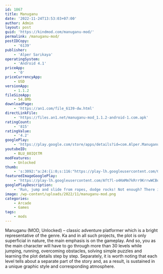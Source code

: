 ```yaml
---
id: 1867
title: Manuganu
date: '2022-11-24T13:53:03+07:00'
author: Admin
layout: post
guid: 'https://kindmod.com/manuganu-mod/'
permalink: /manuganu-mod/
postIDCopy:
    - '6139'
publisher:
    - 'Alper Sarıkaya'
operatingSystem:
    - 'Android 4.1'
priceApp:
    - '0'
priceCurrencyApp:
    - USD
versionApp:
    - 1.1.2
fileSizeApp:
    - 54.8Mb
downloadPage:
    - 'https://an1.com/file_6139-dw.html'
directLinkFile:
    - 'https://files.an1.net/manuganu-mod_1.1.2-android-1.com.apk'
ratingCount:
    - '815'
ratingValue:
    - '4.2'
googlePlay:
    - 'https://play.google.com/store/apps/details?id=com.Alper.Manuganu'
youtubeID:
    - BLU_80IQtTM
modFeatures:
    - Unlocked
thumb:
    - 's:3092:"a:24:{i:0;s:116:"https://play-lh.googleusercontent.com/GGTjh5jjXTlZBoDJnG7fSDq2oC_FZWgENTza1103U8djEA1GG5Y5dE10xiw8-uEfjTla=w526-h296";i:1;s:116:"https://play-lh.googleusercontent.com/_HnFtjOomwix2wDnjlsX5BBZSCmWNteptc-MpIbNP501Etd7upUy09OH3c545vB6pu4j=w526-h296";i:2;s:114:"https://play-lh.googleusercontent.com/I2jqMqau0S0g1LqTW02cwupw8FhVHBtVSagNAdOwhqoYWv6EebWxDCwOy_BjpZPUiA=w526-h296";i:3;s:115:"https://play-lh.googleusercontent.com/laQMu38UabXUowBDDrRu4SLC5d3tNYxlWzL_nkmtT0VD8FZHV-zFaUeky8qp8Gq07L0=w526-h296";i:4;s:115:"https://play-lh.googleusercontent.com/zRTtaqyF7Ndp2xkKiT2qblImmt7WL2S6iuv_tepKEEbCbqCMbEwGcICGfyOrQTCW8K0=w526-h296";i:5;s:115:"https://play-lh.googleusercontent.com/VfZvr5jMHzGjEQRgWx9BnbiZCcl4bOCBATzdzL33iSGLF5PnrNMO_OvSRbQ3wqLyTBo=w526-h296";i:6;s:116:"https://play-lh.googleusercontent.com/QJapil8qxKbDY67D0OYsX_87qy8G1_N9ED3QXSw7djjpB5zYtDel8VDTWJ4rKx_1NGDT=w526-h296";i:7;s:115:"https://play-lh.googleusercontent.com/VxfJ75jzbUCmbJM8SqYRHDjvOpAnd8aOErlUW5yjXOgGd6ZBk5Gytb9LnlU2v5bHPmU=w526-h296";i:8;s:115:"https://play-lh.googleusercontent.com/uxzS0Z5tAsg4chNHPMUtfCW_fg5siHA0yPRP-aCieRFTgowskCFmnNEw0ZT9kQqXnsI=w526-h296";i:9;s:116:"https://play-lh.googleusercontent.com/O5Y8JVPav2j0FHqfL2xyATT54f0iHU32yyy0CKvfG_0R6utcODy89fzAiSDqRMG7Lihj=w526-h296";i:10;s:114:"https://play-lh.googleusercontent.com/VyE_CfZPdRVJLDjRCHxHTwcbHEG02uDwHeNh4GmO5JfPBIntfSSHTIyxZmM6iWALeQ=w526-h296";i:11;s:115:"https://play-lh.googleusercontent.com/PtuO6CKXQWnGvmbZzH3Xg8yx6EjUjbUFaZToRhZR1OK6HY_Wt75ZD_Xzo35z0evrKRc=w526-h296";i:12;s:115:"https://play-lh.googleusercontent.com/7QoPSialh3ZD_24Fgk6MOe7ZDZk_YoXCYJEb7NOzAa--7DTp5x-STO94vXwnayulWso=w526-h296";i:13;s:115:"https://play-lh.googleusercontent.com/whh3SAUp6ymHoXR89-btRQvtlbnFiW2MzYfSG07hhjt40gfhK-1-nhO3nLRqGaK_WrU=w526-h296";i:14;s:115:"https://play-lh.googleusercontent.com/fkAS0ZWIh8nRODFtTxjHtBZvsk90gHrfDQ9OD7GsHLRFmnH8wtiR7HmTsJFXLRWnHP0=w526-h296";i:15;s:116:"https://play-lh.googleusercontent.com/TjPLF5j-L6HXA2OHvXg4WNSDpU00a3FQLeJ8WexwSlfjBxUcFMl0N7ALj5TIKRCtJMZS=w526-h296";i:16;s:114:"https://play-lh.googleusercontent.com/_QePXz7t-YgjlSQ4hCxGDFm8W7ZUjeEN0oHk_1R2xbOaVrwj77ebZravY2O9ELUBbQ=w526-h296";i:17;s:114:"https://play-lh.googleusercontent.com/vnIGfL-vuF0t1s8n_U9H_KAhcDNHWvipUycJBJNQx1lH6FE8kgMjOvLXCrTKr0PMQg=w526-h296";i:18;s:115:"https://play-lh.googleusercontent.com/Xe9aeFm_HxNcIoZ8KDqRJfuDeHhGsomA466QiX5W3z-5N8LbpDTDtJBHndUrz-mEM58=w526-h296";i:19;s:115:"https://play-lh.googleusercontent.com/RpEwW8Tqwa5A0smgLuxKG8a6SB28zYwVEoNgYObicgm6Aalkd5ir0BokT2_wBB3KU9o=w526-h296";i:20;s:114:"https://play-lh.googleusercontent.com/FMLFr5H1Pu-J8Jhf7UXI0W_anOeo4u9lFSvqmrjA8y6V8LDFAp2utyZP5hBeUey73Q=w526-h296";i:21;s:114:"https://play-lh.googleusercontent.com/hgNIqcjN4xeUiLAbghaN1kocj7PLcTDbaFMmRUSGimlFMPZNUjJr2dmo6uPNBSPHnA=w526-h296";i:22;s:114:"https://play-lh.googleusercontent.com/5S2d92J8XF33gB4XCpDTRONozNmUaY_d6p3864kSg1uTCp1vz3zGgqJ7xFwXK0ybjg=w526-h296";i:23;s:116:"https://play-lh.googleusercontent.com/j2OnJWrQ2ZZhSx2oGgzCfjCBHMIKUZ2GdWCfD6CXlyGA3G6ScG2FsjiTRQqZsVggi6y2=w526-h296";}";'
featuredImageGooglePlay:
    - 'https://play-lh.googleusercontent.com/Aft7l-o4KmMm7kRrr9KrrwWCBo23opPWFf3XkDPotpmUb8k43O6l0xrYNv2yhpovUTY'
googlePlayDescription:
    - 'Run, jump and slide from ropes, dodge rocks! Not enough? There is much more in Manuganu. Avoid swinging hammers and jump over moving ice blocks. Don’t get burned and jump between walls to collect coins and medallions. Break stone blocks and activate platforms before you fall into fog and much more...Manuganu is a 3D side- scroller running game, in which you control the boy “Manuganu”.Unlike other usual running games, Manuganu brings on the “Halt feature” to avoid swinging rocks, hammers, flames and other enemies with the right timing. Another important feature of Manuganu is the ability to switch from “running” mode to “rope climbing” mode when needed. But be careful! This mode has its own challenges.'
image: /wp-content/uploads/2022/11/manuganu-mod.png
categories:
    - Arcade
    - Games
tags:
    - mods
---
```


Manuganu (MOD, Unlocked) – classic adventure platformer which is a bright representative of the genre. Ka and in all such projects, the plot is only superficial in nature, the main emphasis is on the gameplay. And so, you as the main character will have to go through more than 30 levels while jumping, running, overcoming obstacles, solving simple puzzles and learning the plot details step by step. Separately, it is worth noting that each level tells about a separate part of the story and, as a result, is sustained in a unique graphic style and corresponding atmosphere.